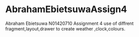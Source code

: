 # AbrahamEbietsuwaAssign4

Abraham Ebietsuwa N01420710 Assignment 4
use of diffrent fragment,layout,drawer to create weather ,clock,colours.
